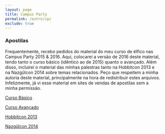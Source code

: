 ```yaml
---
layout: page
title: Campus Party
permalink: /outro/cp/
exclude: true
---
```

### Apostilas ###
Frequentemente, recebo pedidos do material do meu curso de élfico nas Campus Party 2015 & 2016. 
Aqui, colocarei a versão de 2016 deste material, tendo tanto o curso básico (idêntico ao de 2015) quanto o avançado.
Além disso, incluirei o material das minhas palestras tanto na Hobbitcon 2013 e na Nazgûlcon 2014 sobre temas relacionados. 
Peço que respeitem a minha autoria deste material, principalmente na hora de redistribuir estes arquivos. 
Infelizmente, já vi esse material em sites de vendas de apostilas sem a minha permissão. 

[Curso Básico](http://bernardinelli.org/downloads/Mod_1.pdf)

[Curso Avançado](http://bernardinelli.org/downloads/Mod_2.pdf)

[Hobbitcon 2013](http://bernardinelli.org/downloads/hobbitcon.pdf)

[Nazgûlcon 2014](http://bernardinelli.org/downloads/nazgulcon.pdf)

